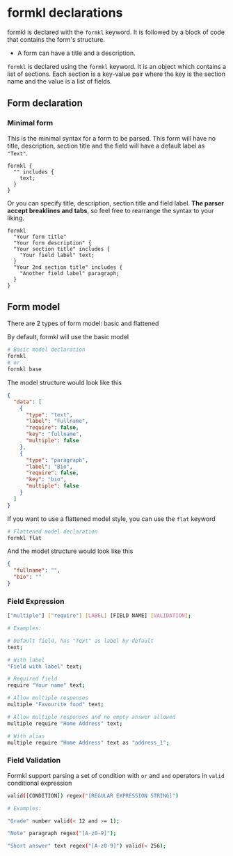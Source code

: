# formkl declarations

formkl is declared with the `formkl` keyword. It is followed by a block of code that contains the form's structure.

- A form can have a title and a description.

`formkl` is declared using the `formkl` keyword. It is an object which contains a list of sections. Each section is a key-value pair where the key is the section name and the value is a list of fields.

## Form declaration

### Minimal form

This is the minimal syntax for a form to be parsed. This form will have no title, description, section title and the field will have a default label as `"Text"`.

```text
formkl {
  "" includes {
    text;
  }
}
```

Or you can specify title, description, section title and field label. **The parser accept breaklines and tabs**, so feel free to rearrange the syntax to your liking.

```text
formkl
  "Your form title"
  "Your form description" {
  "Your section title" includes {
    "Your field label" text;
  }
  "Your 2nd section title" includes {
    "Another field label" paragraph;
  }
}
```

## Form model

There are 2 types of form model: basic and flattened

By default, formkl will use the basic model

```bash
# Basic model declaration
formkl
# or
formkl base
```

The model structure would look like this

```json
{
  "data": [
    {
      "type": "text",
      "label": "Fullname",
      "require": false,
      "key": "fullname",
      "multiple": false
    },
    {
      "type": "paragraph",
      "label": "Bio",
      "require": false,
      "key": "bio",
      "multiple": false
    }
  ]
}
```

If you want to use a flattened model style, you can use the `flat` keyword

```bash
# Flattened model declaration
formkl flat
```

And the model structure would look like this

```json
{
  "fullname": "",
  "bio": ""
}
```

### Field Expression

```bash
["multiple"] ["require"] [LABEL] [FIELD NAME] [VALIDATION];

# Examples:

# Default field, has "Text" as label by default
text;

# With label
"Field with label" text;

# Required field
require "Your name" text;

# Allow multiple responses
multiple "Favourite food" text;

# Allow multiple responses and no empty answer allowed
multiple require "Home Address" text;

# With alias
multiple require "Home Address" text as "address_1";
```

### Field Validation

Formkl support parsing a set of condition with `or` and `and` operators in `valid` conditional expression

```bash
valid([CONDITION]) regex("[REGULAR EXPRESSION STRING]")

# Examples:

"Grade" number valid(< 12 and >= 1);

"Note" paragraph regex("[A-z0-9]");

"Short answer" text regex("[A-z0-9]") valid(< 256);
```
